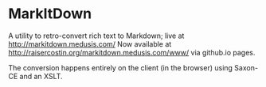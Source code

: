 # MarkItDown

A utility to retro-convert rich text to Markdown; live at http://markitdown.medusis.com/
Now available at http://raisercostin.org/markitdown.medusis.com/www/ via github.io pages.

The conversion happens entirely on the client (in the browser) using Saxon-CE and an XSLT.
